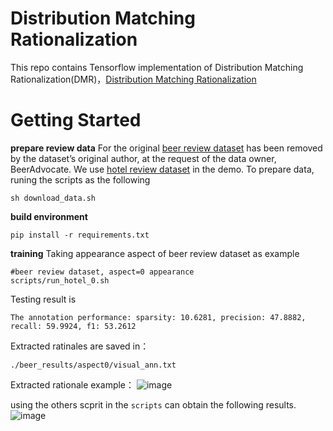# Distribution Matching Rationalization
This repo contains Tensorflow implementation of Distribution Matching Rationalization(DMR)，[Distribution Matching Rationalization]()

# Getting Started
**prepare review data**
For the original [beer review dataset](https://snap.stanford.edu/data/web-BeerAdvocate.html) has been removed by the dataset’s original author, at the request of the data owner, BeerAdvocate. We use [hotel review dataset](https://people.csail.mit.edu/yujia/files/r2a/data.zip) in the demo.
To prepare data, runing the scripts as the following
```
sh download_data.sh
```


**build environment**
```
pip install -r requirements.txt
```

**training**
Taking appearance aspect of beer review dataset as example
```
#beer review dataset, aspect=0 appearance
scripts/run_hotel_0.sh
```
Testing result is
```
The annotation performance: sparsity: 10.6281, precision: 47.8882, recall: 59.9924, f1: 53.2612
```
Extracted ratinales are saved in：
```
./beer_results/aspect0/visual_ann.txt
```
Extracted rationale example：
![image](https://note.youdao.com/yws/api/personal/file/WEB8f6aea977bbcbebff973c832091993c8?method=download&shareKey=acfe23b0b442855597ae32dffdc772b3)

using the others scprit in the `scripts` can obtain the following results.
![image](https://note.youdao.com/yws/api/personal/file/WEB049b1e0fba932b74600018060deb1e64?method=download&shareKey=96b29bc6927615ba43806a1506f83d09)





